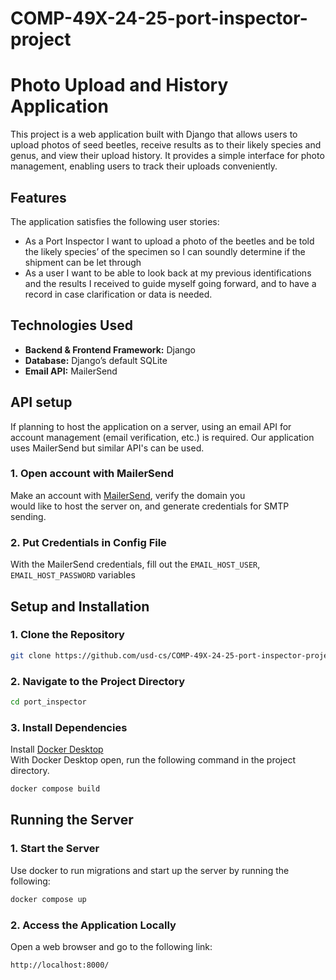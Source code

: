 # COMP-49X-24-25-port-inspector-project

# Photo Upload and History Application

This project is a web application built with Django that allows users to upload photos of seed beetles, receive results as to their likely species and genus, and view their upload history. It provides a simple interface for photo management, enabling users to track their uploads conveniently.

## Features
The application satisfies the following user stories:

- As a Port Inspector I want to upload a photo of the beetles and be told the likely species’ of the specimen so I can soundly determine if the shipment can be let through
- As a user I want to be able to look back at my previous identifications and the results I received to guide myself going forward, and to have a record in case clarification or data is needed.

## Technologies Used
- **Backend & Frontend Framework:** Django
- **Database:** Django’s default SQLite 
- **Email API:** MailerSend

## API setup
If planning to host the application on a server, using an email API for account management (email verification, etc.) is required. Our application uses MailerSend but similar API's can be used.  

### 1. Open account with MailerSend
Make an account with [MailerSend](https://www.mailersend.com/), verify the domain you   
would like to host the server on, and generate credentials for SMTP sending.

### 2. Put Credentials in Config File
With the MailerSend credentials, fill out the `EMAIL_HOST_USER`, `EMAIL_HOST_PASSWORD` variables

## Setup and Installation

### 1. Clone the Repository
```bash
git clone https://github.com/usd-cs/COMP-49X-24-25-port-inspector-project.git)
```

### 2. Navigate to the Project Directory
```bash
cd port_inspector
```

### 3. Install Dependencies
Install [Docker Desktop](https://www.docker.com/products/docker-desktop/)  
With Docker Desktop open, run the following command in the project directory.
```bash
docker compose build
```

## Running the Server

### 1. Start the Server
Use docker to run migrations and start up the server by running the following:
```bash
docker compose up
```

### 2. Access the Application Locally
Open a web browser and go to the following link:
```
http://localhost:8000/
```


